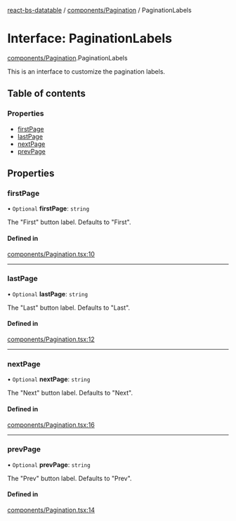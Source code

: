[react-bs-datatable](../README.md) / [components/Pagination](../modules/components_Pagination.md) / PaginationLabels

# Interface: PaginationLabels

[components/Pagination](../modules/components_Pagination.md).PaginationLabels

This is an interface to customize the pagination labels.

## Table of contents

### Properties

- [firstPage](components_Pagination.PaginationLabels.md#firstpage)
- [lastPage](components_Pagination.PaginationLabels.md#lastpage)
- [nextPage](components_Pagination.PaginationLabels.md#nextpage)
- [prevPage](components_Pagination.PaginationLabels.md#prevpage)

## Properties

### firstPage

• `Optional` **firstPage**: `string`

The "First" button label. Defaults to "First".

#### Defined in

[components/Pagination.tsx:10](https://github.com/imballinst/react-bs-datatable/blob/8f7fb79/src/components/Pagination.tsx#L10)

___

### lastPage

• `Optional` **lastPage**: `string`

The "Last" button label. Defaults to "Last".

#### Defined in

[components/Pagination.tsx:12](https://github.com/imballinst/react-bs-datatable/blob/8f7fb79/src/components/Pagination.tsx#L12)

___

### nextPage

• `Optional` **nextPage**: `string`

The "Next" button label. Defaults to "Next".

#### Defined in

[components/Pagination.tsx:16](https://github.com/imballinst/react-bs-datatable/blob/8f7fb79/src/components/Pagination.tsx#L16)

___

### prevPage

• `Optional` **prevPage**: `string`

The "Prev" button label. Defaults to "Prev".

#### Defined in

[components/Pagination.tsx:14](https://github.com/imballinst/react-bs-datatable/blob/8f7fb79/src/components/Pagination.tsx#L14)

